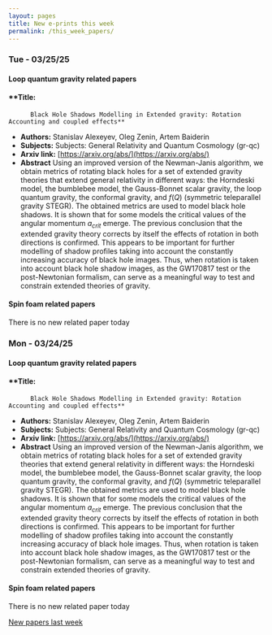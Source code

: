 ```yaml
---
layout: pages
title: New e-prints this week
permalink: /this_week_papers/
---
```




### Tue - 03/25/25

#### Loop quantum gravity related papers

#### **Title:
          Black Hole Shadows Modelling in Extended gravity: Rotation Accounting and coupled effects**
 - **Authors:** Stanislav Alexeyev, Oleg Zenin, Artem Baiderin
 - **Subjects:** Subjects:
General Relativity and Quantum Cosmology (gr-qc)
 - **Arxiv link:** [https://arxiv.org/abs/](https://arxiv.org/abs/)
 - **Abstract**
 Using an improved version of the Newman-Janis algorithm, we obtain metrics of rotating black holes for a set of extended gravity theories that extend general relativity in different ways: the Horndeski model, the bumblebee model, the Gauss-Bonnet scalar gravity, the loop quantum gravity, the conformal gravity, and $f(Q)$ (symmetric teleparallel gravity STEGR). The obtained metrics are used to model black hole shadows. It is shown that for some models the critical values of the angular momentum $a_{crit}$ emerge. The previous conclusion that the extended gravity theory corrects by itself the effects of rotation in both directions is confirmed. This appears to be important for further modelling of shadow profiles taking into account the constantly increasing accuracy of black hole images. Thus, when rotation is taken into account black hole shadow images, as the GW170817 test or the post-Newtonian formalism, can serve as a meaningful way to test and constrain extended theories of gravity. 

#### Spin foam related papers

There is no new related paper today 

### Mon - 03/24/25

#### Loop quantum gravity related papers

#### **Title:
          Black Hole Shadows Modelling in Extended gravity: Rotation Accounting and coupled effects**
 - **Authors:** Stanislav Alexeyev, Oleg Zenin, Artem Baiderin
 - **Subjects:** Subjects:
General Relativity and Quantum Cosmology (gr-qc)
 - **Arxiv link:** [https://arxiv.org/abs/](https://arxiv.org/abs/)
 - **Abstract**
 Using an improved version of the Newman-Janis algorithm, we obtain metrics of rotating black holes for a set of extended gravity theories that extend general relativity in different ways: the Horndeski model, the bumblebee model, the Gauss-Bonnet scalar gravity, the loop quantum gravity, the conformal gravity, and $f(Q)$ (symmetric teleparallel gravity STEGR). The obtained metrics are used to model black hole shadows. It is shown that for some models the critical values of the angular momentum $a_{crit}$ emerge. The previous conclusion that the extended gravity theory corrects by itself the effects of rotation in both directions is confirmed. This appears to be important for further modelling of shadow profiles taking into account the constantly increasing accuracy of black hole images. Thus, when rotation is taken into account black hole shadow images, as the GW170817 test or the post-Newtonian formalism, can serve as a meaningful way to test and constrain extended theories of gravity. 

#### Spin foam related papers

There is no new related paper today 




[New papers last week]({{site.url}}/archived/weekly/pre-prints/2025/03/24/archived_weekly_papers.html)